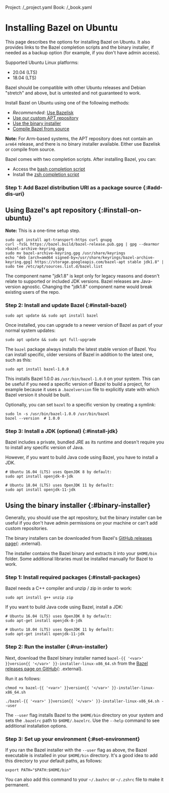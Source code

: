 Project: /_project.yaml
Book: /_book.yaml

# Installing Bazel on Ubuntu

This page describes the options for installing Bazel on Ubuntu.
It also provides links to the Bazel completion scripts and the binary installer,
if needed as a backup option (for example, if you don't have admin access).

Supported Ubuntu Linux platforms:

*   20.04 (LTS)
*   18.04 (LTS)

Bazel should be compatible with other Ubuntu releases and Debian
"stretch" and above, but is untested and not guaranteed to work.

Install Bazel on Ubuntu using one of the following methods:

*   *Recommended*: [Use Bazelisk](/install/bazelisk)
*   [Use our custom APT repository](#install-on-ubuntu)
*   [Use the binary installer](#binary-installer)
*   [Compile Bazel from source](/install/compile-source)

**Note:** For Arm-based systems, the APT repository does not contain an `arm64`
release, and there is no binary installer available. Either use Bazelisk or
compile from source.

Bazel comes with two completion scripts. After installing Bazel, you can:

*   Access the [bash completion script](/install/completion#bash)
*   Install the [zsh completion script](/install/completion#zsh)

### Step 1: Add Bazel distribution URI as a package source {:#add-dis-uri}

## Using Bazel's apt repository {:#install-on-ubuntu}

**Note:** This is a one-time setup step.

```posix-terminal
sudo apt install apt-transport-https curl gnupg
curl -fsSL https://bazel.build/bazel-release.pub.gpg | gpg --dearmor >bazel-archive-keyring.gpg
sudo mv bazel-archive-keyring.gpg /usr/share/keyrings
echo "deb [arch=amd64 signed-by=/usr/share/keyrings/bazel-archive-keyring.gpg] https://storage.googleapis.com/bazel-apt stable jdk1.8" | sudo tee /etc/apt/sources.list.d/bazel.list
```

The component name "jdk1.8" is kept only for legacy reasons and doesn't relate
to supported or included JDK versions. Bazel releases are Java-version agnostic.
Changing the "jdk1.8" component name would break existing users of the repo.

### Step 2: Install and update Bazel {:#install-bazel}

```posix-terminal
sudo apt update && sudo apt install bazel
```

Once installed, you can upgrade to a newer version of Bazel as part of your normal system updates:

```posix-terminal
sudo apt update && sudo apt full-upgrade
```

The `bazel` package always installs the latest stable version of Bazel. You
can install specific, older versions of Bazel in addition to the latest one,
such as this:

```posix-terminal
sudo apt install bazel-1.0.0
```

This installs Bazel 1.0.0 as `/usr/bin/bazel-1.0.0` on your system. This
can be useful if you need a specific version of Bazel to build a project, for
example because it uses a `.bazelversion` file to explicitly state with which
Bazel version it should be built.

Optionally, you can set `bazel` to a specific version by creating a symlink:

```posix-terminal
sudo ln -s /usr/bin/bazel-1.0.0 /usr/bin/bazel
bazel --version  # 1.0.0
```

### Step 3: Install a JDK (optional) {:#install-jdk}

Bazel includes a private, bundled JRE as its runtime and doesn't require you to
install any specific version of Java.

However, if you want to build Java code using Bazel, you have to install a JDK.

```posix-terminal
# Ubuntu 16.04 (LTS) uses OpenJDK 8 by default:
sudo apt install openjdk-8-jdk

# Ubuntu 18.04 (LTS) uses OpenJDK 11 by default:
sudo apt install openjdk-11-jdk
```

## Using the binary installer {:#binary-installer}

Generally, you should use the apt repository, but the binary installer
can be useful if you don't have admin permissions on your machine or
can't add custom repositories.

The binary installers can be downloaded from Bazel's [GitHub releases page](https://github.com/bazelbuild/bazel/releases){: .external}.

The installer contains the Bazel binary and extracts it into your `$HOME/bin`
folder. Some additional libraries must be installed manually for Bazel to work.

### Step 1: Install required packages {:#install-packages}

Bazel needs a C++ compiler and unzip / zip in order to work:

```posix-terminal
sudo apt install g++ unzip zip
```

If you want to build Java code using Bazel, install a JDK:

```posix-terminal
# Ubuntu 16.04 (LTS) uses OpenJDK 8 by default:
sudo apt-get install openjdk-8-jdk

# Ubuntu 18.04 (LTS) uses OpenJDK 11 by default:
sudo apt-get install openjdk-11-jdk
```

### Step 2: Run the installer {:#run-installer}

Next, download the Bazel binary installer named `bazel-{{ '<var>' }}version{{ '</var>' }}-installer-linux-x86_64.sh`
from the [Bazel releases page on GitHub](https://github.com/bazelbuild/bazel/releases){: .external}.

Run it as follows:

```posix-terminal
chmod +x bazel-{{ '<var>' }}version{{ '</var>' }}-installer-linux-x86_64.sh

./bazel-{{ '<var>' }}version{{ '</var>' }}-installer-linux-x86_64.sh --user
```

The `--user` flag installs Bazel to the `$HOME/bin` directory on your system and
sets the `.bazelrc` path to `$HOME/.bazelrc`. Use the `--help` command to see
additional installation options.

### Step 3: Set up your environment {:#set-environment}

If you ran the Bazel installer with the `--user` flag as above, the Bazel
executable is installed in your `$HOME/bin` directory.
It's a good idea to add this directory to your default paths, as follows:

```posix-terminal
export PATH="$PATH:$HOME/bin"
```

You can also add this command to your `~/.bashrc` or `~/.zshrc` file to make it
permanent.
